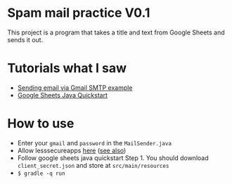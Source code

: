 # Spam mail practice V0.1
This project is a program that takes a title and text from Google Sheets and sends it out.


# Tutorials what I saw
* [Sending email via Gmail SMTP example](http://www.mkyong.com/java/javamail-api-sending-email-via-gmail-smtp-example/)
* [Google Sheets Java Quickstart](https://developers.google.com/sheets/api/quickstart/java)


# How to use
* Enter your `gmail` and `password` in the `MailSender.java`
* Allow lesssecureapps [here](https://www.google.com/settings/security/lesssecureapps) ([see also](https://support.google.com/accounts/answer/6010255))
* Follow google sheets java quickstart Step 1. You should download `client_secret.json` and store at `src/main/resources`
* `$ gradle -q run`

